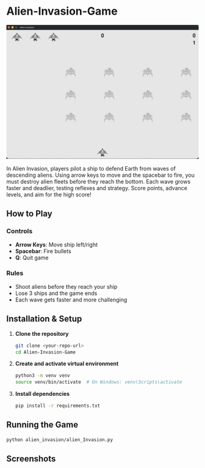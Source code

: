 # Alien-Invasion-Game

![Game Screenshot](images/game_screenshot.png)

In Alien Invasion, players pilot a ship to defend Earth from waves of descending aliens. Using arrow keys to move and the spacebar to fire, you must destroy alien fleets before they reach the bottom. Each wave grows faster and deadlier, testing reflexes and strategy. Score points, advance levels, and aim for the high score!

## How to Play

### Controls
- **Arrow Keys**: Move ship left/right
- **Spacebar**: Fire bullets
- **Q**: Quit game

### Rules
- Shoot aliens before they reach your ship
- Lose 3 ships and the game ends
- Each wave gets faster and more challenging

## Installation & Setup

1. **Clone the repository**
   ```bash
   git clone <your-repo-url>
   cd Alien-Invasion-Game
   ```

2. **Create and activate virtual environment**
   ```bash
   python3 -m venv venv
   source venv/bin/activate  # On Windows: venv\Scripts\activate
   ```

3. **Install dependencies**
   ```bash
   pip install -r requirements.txt
   ```

## Running the Game

```bash
python alien_invasion/alien_Invasion.py
```

## Screenshots